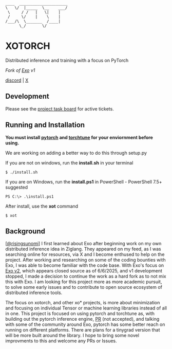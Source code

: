 ```
____  _____________________
\   \/  |_____  \__    ___/
 \     / /   |   \|    |   
 /     \/    |    \    |   
/___/\  \_______  /____|   
      \_/       \/       
```

# XOTORCH 
Distributed inference and training with a focus on PyTorch

*Fork of [Exo](https://github.com/exo-explore/exo) v1*

[discord](https://discord.gg/qUcSCehn) | [X](https://x.com/shamantekllc)

## Development
Please see the [project task board](https://github.com/orgs/shamantechnology/projects/3) for active tickets.

## Running and Installation
**You must install [pytorch](https://pytorch.org/) and [torchtune](https://docs.pytorch.org/torchtune/main/install.html) for your enviornment before using.**

We are working on adding a better way to do this through setup.py

If you are not on windows, run the **install.sh** in your terminal

```
$ ./install.sh
```

If you are on Windows, run the **install.ps1** in PowerShell - PowerShell 7.5+ suggested

```
PS C:\> .\install.ps1
```

After install, use the **xot** command

```
$ xot
```

## Background

[[@risingsunomi](https://github.com/risingsunomi)] I first learned about Exo after beginning work on my own distributed inference idea in Ziglang. They appeared on my feed, as I was searching online for resources, via X and I become enthused to help on the project. After working and researching on some of the coding bounties with Exo, I was able to become familiar with the code base. With Exo's focus on [Exo v2](https://x.com/MattBeton/status/1930833977985679362), which appears closed source as of 6/6/2025, and v1 development stopped, I made a decision to continue the work as a hard fork as to not mix this with Exo. I am looking for this project more as more academic pursuit, to solve some early issues and to contribute to open source ecosystem of distributed inference tools.  

The focus on xotorch, and other xo* projects, is more about minimization and focusing on individual Tensor or machine learning libraries instead of all in one. This project is focused on using pytorch and torchtune as, with building out the pytorch inference engine, [PR](https://github.com/exo-explore/exo/pull/139) (not accepted), and talking with some of the community around Exo, pytorch has some better reach on running on different platforms. There are plans for a tinygrad version that will be more built around the library. I hope to bring some novel improvments to this and welcome any PRs or Issues.